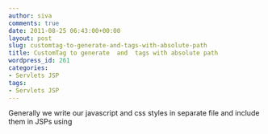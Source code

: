 ```yaml
---
author: siva
comments: true
date: 2011-08-25 06:43:00+00:00
layout: post
slug: customtag-to-generate-and-tags-with-absolute-path
title: CustomTag to generate  and  tags with absolute path
wordpress_id: 261
categories:
- Servlets JSP
tags:
- Servlets JSP
---
```


Generally we write our javascript and css styles in separate file and include them in JSPs using <script> and <style> tags.
To include those resource we can use either relative URL or absolute URL.

If you use absolute URL you need to include the context root name which is not a good practice.
Later if you want to change the context root name you need to update in several places.

If you use relative URL you may need to prefix the path with ../ or ../../ depending on your current URL which tedious process.

To get rid of this problem we can create a custom which takes absolute URL without including context root name and render the corresponding <script> or <style> tags.

    
    package com.sivalabs.core.web.tags;
    
    import java.io.IOException;
    
    import javax.servlet.jsp.JspException;
    
    import javax.servlet.jsp.tagext.TagSupport;
    
    
    /**
    
     * @author K. Siva Prasad Reddy
    
     */
    
    public class IncludeResourceTag extends TagSupport
    
    {
    
    	private static final long serialVersionUID = 1L;
    
    	
    
    	private String path;
    
    	private String type;//script or style
    
    	
    
    	@Override
    
    	public int doStartTag() throws JspException
    
    	{
    
    		try
    
    		{
    
    			String absolutePath = getAbsolutePath(pageContext);
    
    			String text = null;
    
    			if("script".equalsIgnoreCase(type)
    
    			{
    
    				text = "<script type="text/javascript" src=""+absolutePath+""></script>";
    
    			}
    
    			else if if("style".equalsIgnoreCase(type)
    
    			{
    
    				text = "<LINK href=""+absolutePath+"" rel="stylesheet" type="text/css">";
    
    			}
    
    			pageContext.getOut().write(text);
    
    		} 
    
    		catch (IOException e)
    
    		{
    
    			e.printStackTrace();
    
    		}
    
    		return SKIP_BODY;
    
    	}
    
    	
    
    	@Override
    
    	public int doEndTag() throws JspException
    
    	{		
    
    		return EVAL_PAGE;
    
    	}
    
    	
    
    	public String getPath()
    
    	{
    
    		return path;
    
    	}
    
    	public void setPath(String path)
    
    	{
    
    		this.path = path;
    
    	}
    
    	
    
    	public String getType()
    
    	{
    
    		return type;
    
    	}
    
    	public void setType(String type)
    
    	{
    
    		this.type = type;
    
    	}
    
    	
    
    	public static String getAbsolutePath(PageContext pageContext)
    
    	{
    
    		HttpServletRequest request = (HttpServletRequest) pageContext.getRequest();
    
    		String contextRoot = request.getContextPath();
    
    		String cleanPath = stripStartingChars(path, '/');		
    
    		return (contextRoot+"/"+path);
    
    	}
    
    	
    
    	public static String stripStartingChars(String str, char c)
    
    	{
    
    		int len = str.length();
    
    		for (int i = 0; i < len; i++)
    
    		{
    
    			if(str.charAt(i) != c)
    
    			{
    
    				return str.substring(i);
    
    			}
    
    		}
    
    		return str;
    
    	}
    
    	
    
    }
    


Now we need to create the TLD sivalabs.tld and put it in WEB-INF dir.

    
    <?xml version="1.0" encoding="UTF-8" ?>
    
    
    <taglib xmlns="http://java.sun.com/xml/ns/j2ee"
    
        xmlns:xsi="http://www.w3.org/2001/XMLSchema-instance"
    
        xsi:schemaLocation="http://java.sun.com/xml/ns/j2ee 
    
        http://java.sun.com/xml/ns/j2ee/web-jsptaglibrary_2_0.xsd"
    
        version="2.0">
    
        
    
        <description>A tag library for SivaLabs CustomTag handlers.</description>
    
        <tlib-version>1.0</tlib-version>
    
        <short-name>SivaLabsTagLibrary</short-name>
    
        <uri>http://sivalabs.blogspot.com/tags</uri>
    
        
    
        <tag>
    
    		<description>Outputs the JavaScript include tag</description>
    
    	    <name>includeResource</name>
    
    		<tag-class>com.sivalabs.core.web.tags.IncludeResourceTag</tag-class>
    
    		<body-content>empty</body-content>
    
    		<attribute>
    
    		    <name>path</name>
    
    		    <required>true</required>
    
    		    <rtexprvalue>true</rtexprvalue>
    
    		</attribute>
    
    		<attribute>
    
    		    <name>type</name>
    
    		    <required>true</required>
    
    		    <rtexprvalue>true</rtexprvalue>
    
    		</attribute>
    
        </tag>
    
    
    </taglib>
    


Now in JSPs you can use the custom tag as follows:

    
    <%@taglib uri="http://sivalabs.blogspot.com/tags" prefix="sl"%>
    
    
    <html>
    
    <head>
    
    	<sl:includeResource type="style" path="resources/css/style.css"/>
    
    	<sl:includeResource type="script" path="resources/js/util.js"/>
    
    </head>
    
    <body>
    
    ..
    
    ..
    
    </body>
    


Now You can always use absolute path irrespective of current URL.
